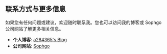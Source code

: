 ## 联系方式与更多信息

如果您有任何问题或建议，欢迎随时联系我。您也可以访问我的博客或 Sophgo 公司网站了解更多相关信息。

- **个人博客**: [a284365's Blog](https://blog.csdn.net/a284365)
- **公司网站**: [Sophgo](https://sophon.cn)